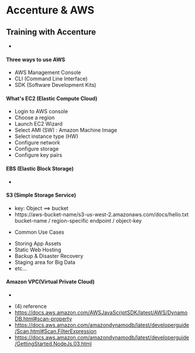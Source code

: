 # Accenture & AWS

## Training with Accenture
- 

#### Three ways to use AWS
- AWS Management Console
- CLI (Command Line Interface)
- SDK (Software Development Kits)

#### What's EC2 (Elastic Compute Cloud)
- Login to AWS console
- Choose a region
- Launch EC2 Wizard
- Select AMI (SW) : Amazon Machine Image
- Select instance type (HW)
- Configure network
- Configure storage
- Configure key pairs

#### EBS (Elastic Block Storage)
- 

#### S3 (Simple Storage Service)
- key: Object ==> bucket
- https://aws-bucket-name/s3-us-west-2.amazonaws.com/docs/hello.txt
          bucket-name /  region-specific endpoint / object-key
* Common Use Cases
- Storing App Assets
- Static Web Hosting
- Backup & Disaster Recovery
- Staging area for Big Data 
- etc...

#### Amazon VPC(Virtual Private Cloud)
- 


 * (4) reference
 * https://docs.aws.amazon.com/AWSJavaScriptSDK/latest/AWS/DynamoDB.html#scan-property
 * https://docs.aws.amazon.com/amazondynamodb/latest/developerguide/Scan.html#Scan.FilterExpression
 * https://docs.aws.amazon.com/amazondynamodb/latest/developerguide/GettingStarted.NodeJs.03.html
